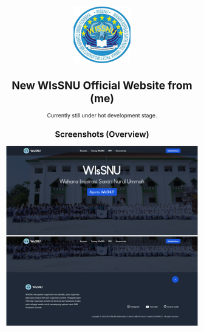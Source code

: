 <p align="center"><img alt="WIsSNU Logo" height="150" src="public/wissnu-300.png"></p>
<h1 align="center">New WIsSNU Official Website from (me)</h1>
<p align="center">Currently still under hot development stage.<p>

<h2 align="center">Screenshots (Overview)</h2>
<p align="center">
   <img alt="Preview 1" src="previews/1.png">
   <img alt="Preview 1" src="previews/2.png">
</p>

